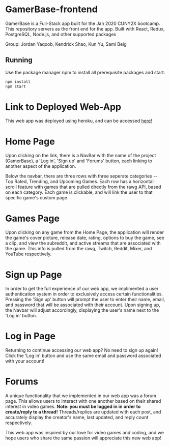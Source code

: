 # GamerBase-frontend

GamerBase is a Full-Stack app built for the Jan 2020 CUNY2X bootcamp. This repository servers as the front end for the app. Built with React, Redux, PostgreSQL, Node.js, and other supported packages

Group: Jordan Yaqoob, Kendrick Shao, Kun Yu, Sami Beig

## Running

Use the package manager npm to install all prerequisite packages and start.

```bash
npm install
npm start
```

# Link to Deployed Web-App

This web app was deployed using heroku, and can be accessed [here!](http://gamerbase.herokuapp.com/)


# Home Page

Upon clicking on the link, there is a NavBar with the name of the project (GamerBase), a 'Log in', 'Sign up' and 'Forums' button, each linking to another aspect of the application.

Below the navbar, there are three rows with three seperate categories -- Top Rated, Trending, and Upcoming Games. Each row has a horizontal scroll feature with games that are pulled directly from the rawg API, based on each category. Each game is clickable, and will link the user to that specific game's custom page.

# Games Page

Upon clicking on any game from the Home Page, the application will render the game's cover picture, release date, rating, options to buy the game, see a clip, and view the subreddit, and active streams that are associated with the game. This info is pulled from the rawg, Twitch, Reddit, Mixer, and YouTube respectively. 

# Sign up Page

In order to get the full experience of our web app, we implimented a user authentication system in order to exclusively access certain functionalities. Pressing the 'Sign up' button will prompt the user to enter their name, email, and password that will be associated with their account. Upon signing up, the Navbar will adjust accordingly, displaying the user's name next to the 'Log in' button.

# Log in Page

Returning to continue accessing our web app? No need to sign up again! Click the 'Log in' button and use the same email and password associated with your account!

# Forums

A unique functionality that we implemented in our web app was a forum page. This allows users to interact with one another based on their shared interest in video games. 
**Note: you must be logged in in order to create/reply to a thread!**
Threads/replies are updated with each post, and accurately display the creator's name, last updated, and reply count respectively.

This web app was inspired by our love for video games and coding, and we hope users who share the same passion will appreciate this new web app!

